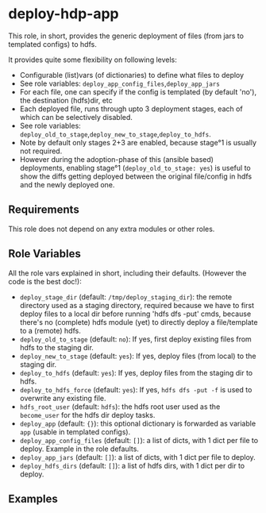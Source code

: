 deploy-hdp-app
==============

This role, in short, provides the generic deployment of files (from jars to templated configs) to hdfs.

It provides quite some flexibility on following levels:

* Configurable (list)vars (of dictionaries) to define what files to deploy
 * See role variables: `deploy_app_config_files`,`deploy_app_jars`
 * For each file, one can specify if the config is templated (by default 'no'), the destination (hdfs)dir, etc
* Each deployed file, runs through upto 3 deployment stages, each of which can be selectively disabled.
 * See role variables: `deploy_old_to_stage`,`deploy_new_to_stage`,`deploy_to_hdfs`.
 * Note by default only stages 2+3 are enabled, because stage°1 is usually not required.
 * However during the adoption-phase of this (ansible based) deployments, enabling stage°1 (`deploy_old_to_stage: yes`)
   is useful to show the diffs getting deployed between the original file/config in hdfs and the newly deployed one.


Requirements
------------

This role does not depend on any extra modules or other roles.


Role Variables
--------------

All the role vars explained in short, including their defaults. (However the code is the best doc!):

* `deploy_stage_dir` (default: `/tmp/deploy_staging_dir`): the remote directory used as a staging directory,
  required because we have to first deploy files to a local dir before running 'hdfs dfs -put' cmds, because
  there's no (complete) hdfs module (yet) to directly deploy a file/template to a (remote) hdfs.
* `deploy_old_to_stage` (default: `no`): If yes, first deploy existing files from hdfs to the staging dir.
* `deploy_new_to_stage` (default: `yes`): If yes, deploy files (from local) to the staging dir.
* `deploy_to_hdfs` (default: `yes`): If yes, deploy files from the staging dir to hdfs.
* `deploy_to_hdfs_force` (default: `yes`): If yes, `hdfs dfs -put -f` is used to overwrite any existing file.
* `hdfs_root_user` (default: `hdfs`): the hdfs root user used as the `become_user` for the hdfs dir deploy tasks.
* `deploy_app` (default: `{}`): this optional dictionary is forwarded as variable `app` (usable in templated configs).
* `deploy_app_config_files` (default: `[]`): a list of dicts, with 1 dict per file to deploy. Example in the role defaults.
* `deploy_app_jars` (default: `[]`): a list of dicts, with 1 dict per file to deploy.
* `deploy_hdfs_dirs` (default: `[]`): a list of hdfs dirs, with 1 dict per dir to deploy.


Examples
----------------
